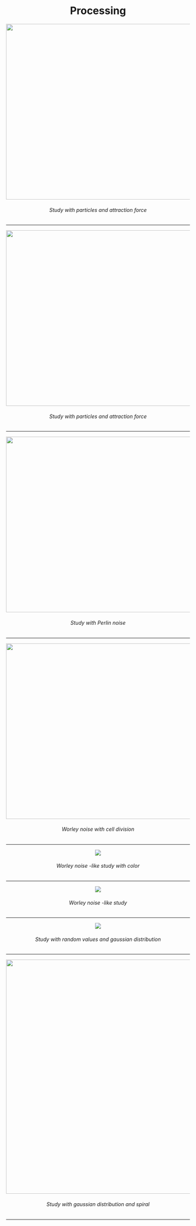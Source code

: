#  <div align="center"> Processing </div>

<p align="center">
<img src="https://github.com/lporanta/Processing/blob/master/demo/singularity.gif" width="640" height="480">
</p>

###### <div align="center"> Study with particles and attraction force </div>

***

<p align="center">
<img src="https://github.com/lporanta/Processing/blob/master/demo/particleFunLossy.gif" width="640" height="480">
</p>

###### <div align="center"> Study with particles and attraction force </div>

***

<p align="center">
<img src="https://github.com/lporanta/Processing/blob/master/demo/StaticNoise.gif" width="640" height="480">
</p>

###### <div align="center"> Study with Perlin noise </div>

***

<p align="center">
<img src="https://github.com/lporanta/Processing/blob/master/demo/WorleyNoiseDivision.gif" width="640" height="480">
</p>

###### <div align="center"> Worley noise with cell division </div>

***

<p align="center">
<img src="https://github.com/lporanta/Processing/blob/master/demo/worleydots-000002.png">
</p>

###### <div align="center"> Worley noise -like study with color </div>

***

<p align="center">
<img src="https://github.com/lporanta/Processing/blob/master/demo/worleydots-000026.png">
</p>

###### <div align="center"> Worley noise -like study </div>

***

<p align="center">
<img src="https://github.com/lporanta/Processing/blob/master/demo/randomStudy-000690.png">
</p>

###### <div align="center"> Study with random values and gaussian distribution </div>

***

<p align="center">
<img src="https://github.com/lporanta/Processing/blob/master/demo/randomStudy-002863.png" width="640" height="640">
</p>

###### <div align="center"> Study with gaussian distribution and spiral </div>

***

